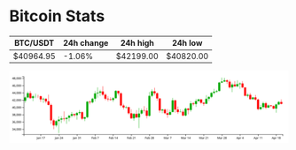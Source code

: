 # Bitcoin Stats

BTC/USDT|24h change|24h high|24h low|
|---|---|---|---|
|$40964.95|-1.06%|$42199.00|$40820.00|

<img src="./chart.svg">
